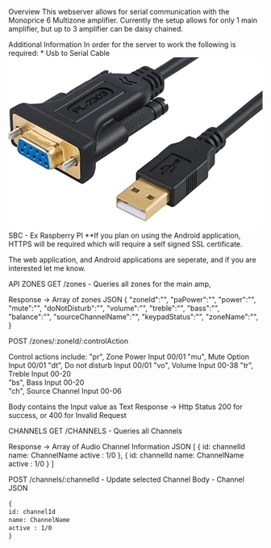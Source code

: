 Overview
This webserver allows for serial communication with the Monoprice 6 Multizone amplifier. Currently the setup allows for only 1 main amplifier, but up to 3 amplifier can be daisy chained.

Additional Information
In order for the server to work the following is required: \* Usb to Serial Cable ![Alt text](./images/RS232.PNG?raw=true 'Rs232')
SBC - Ex Raspberry PI
**If you plan on using the Android application, HTTPS will be required which will require a self signed SSL certificate.

The web application, and Android applications are seperate, and if you are interested let me know.

API
ZONES
GET /zones - Queries all zones for the main amp,

Response -> Array of zones
JSON
{
"zoneId":"",
"paPower":"",
"power":"",
"mute":"",
"doNotDisturb":"",
"volume":"",
"treble":"",
"bass":"",
"balance":"",
"sourceChannelName":"",
"keypadStatus":"",
"zoneName":"",
}

POST /zones/:zoneId/:controlAction

Control actions include:
"pr", Zone Power Input 00/01
"mu", Mute Option Input 00/01
"dt", Do not disturb Input 00/01
"vo", Volume Input 00-38
"tr", Treble Input 00-20  
"bs", Bass Input 00-20  
"ch", Source Channel Input 00-06

Body contains the Input value as Text
Response -> Http Status 200 for success, or 400 for Invalid Request

CHANNELS
GET /CHANNELS - Queries all Channels

Response -> Array of Audio Channel Information
JSON
[
{
id: channelId
name: ChannelName
active : 1/0
},
{
id: channelId
name: ChannelName
active : 1/0
}
]

POST /channels/:channelId - Update selected Channel
Body - Channel JSON

    {
    id: channelId
    name: ChannelName
    active : 1/0
    }
